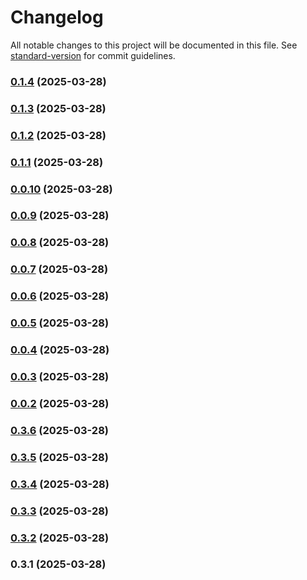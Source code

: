 # Changelog

All notable changes to this project will be documented in this file. See [standard-version](https://github.com/conventional-changelog/standard-version) for commit guidelines.

### [0.1.4](https://github.com/MouhamedAbbassi/3D-Product-Customization-React-Library-Demo/compare/v0.1.3...v0.1.4) (2025-03-28)

### [0.1.3](https://github.com/MouhamedAbbassi/3D-Product-Customization-React-Library-Demo/compare/v0.1.2...v0.1.3) (2025-03-28)

### [0.1.2](https://github.com/MouhamedAbbassi/3D-Product-Customization-React-Library-Demo/compare/v0.1.1...v0.1.2) (2025-03-28)

### [0.1.1](https://github.com/MouhamedAbbassi/3D-Product-Customization-React-Library-Demo/compare/v0.0.10...v0.1.1) (2025-03-28)

### [0.0.10](https://github.com/MouhamedAbbassi/3D-Product-Customization-React-Library-Demo/compare/v0.0.9...v0.0.10) (2025-03-28)

### [0.0.9](https://github.com/MouhamedAbbassi/3D-Product-Customization-React-Library-Demo/compare/v0.0.8...v0.0.9) (2025-03-28)

### [0.0.8](https://github.com/MouhamedAbbassi/3D-Product-Customization-React-Library-Demo/compare/v0.0.7...v0.0.8) (2025-03-28)

### [0.0.7](https://github.com/MouhamedAbbassi/3D-Product-Customization-React-Library-Demo/compare/v0.0.6...v0.0.7) (2025-03-28)

### [0.0.6](https://github.com/MouhamedAbbassi/3D-Product-Customization-React-Library-Demo/compare/v0.0.5...v0.0.6) (2025-03-28)

### [0.0.5](https://github.com/MouhamedAbbassi/3D-Product-Customization-React-Library-Demo/compare/v0.0.4...v0.0.5) (2025-03-28)

### [0.0.4](https://github.com/MouhamedAbbassi/3D-Product-Customization-React-Library-Demo/compare/v0.0.3...v0.0.4) (2025-03-28)

### [0.0.3](https://github.com/MouhamedAbbassi/3D-Product-Customization-React-Library-Demo/compare/v0.0.2...v0.0.3) (2025-03-28)

### [0.0.2](https://github.com/MouhamedAbbassi/3D-Product-Customization-React-Library-Demo/compare/v0.3.6...v0.0.2) (2025-03-28)

### [0.3.6](https://github.com/MouhamedAbbassi/3D-Product-Customization-React-Library-Demo/compare/v0.3.5...v0.3.6) (2025-03-28)

### [0.3.5](https://github.com/MouhamedAbbassi/3D-Product-Customization-React-Library-Demo/compare/v0.3.4...v0.3.5) (2025-03-28)

### [0.3.4](https://github.com/MouhamedAbbassi/3D-Product-Customization-React-Library-Demo/compare/v0.3.3...v0.3.4) (2025-03-28)

### [0.3.3](https://github.com/MouhamedAbbassi/3D-Product-Customization-React-Library-Demo/compare/v0.3.2...v0.3.3) (2025-03-28)

### [0.3.2](https://github.com/MouhamedAbbassi/3D-Product-Customization-React-Library-Demo/compare/v0.3.1...v0.3.2) (2025-03-28)

### 0.3.1 (2025-03-28)
